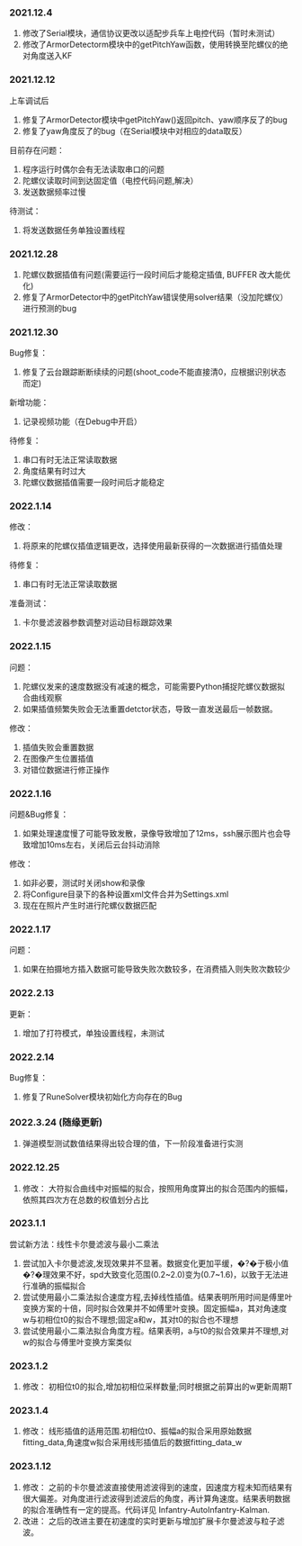 ### 2021.12.4
1. 修改了Serial模块，通信协议更改以适配步兵车上电控代码（暂时未测试）
2. 修改了ArmorDetectorm模块中的getPitchYaw函数，使用转换至陀螺仪的绝对角度送入KF


### 2021.12.12
上车调试后
1. 修复了ArmorDetector模块中getPitchYaw()返回pitch、yaw顺序反了的bug
2. 修复了yaw角度反了的bug（在Serial模块中对相应的data取反）

目前存在问题：
1. 程序运行时偶尔会有无法读取串口的问题
2. 陀螺仪读取时间到达固定值（电控代码问题,解决）
3. 发送数据频率过慢

待测试：
1. 将发送数据任务单独设置线程


### 2021.12.28
1. 陀螺仪数据插值有问题(需要运行一段时间后才能稳定插值, BUFFER 改大能优化)
1. 修复了ArmorDetector中的getPitchYaw错误使用solver结果（没加陀螺仪）进行预测的bug


### 2021.12.30
Bug修复：
1. 修复了云台跟踪断断续续的问题(shoot_code不能直接清0，应根据识别状态而定)

新增功能：
1. 记录视频功能（在Debug中开启）

待修复：
1. 串口有时无法正常读取数据
2. 角度结果有时过大
3. 陀螺仪数据插值需要一段时间后才能稳定

### 2022.1.14
修改：
1. 将原来的陀螺仪插值逻辑更改，选择使用最新获得的一次数据进行插值处理

待修复：
1. 串口有时无法正常读取数据

准备测试：
1. 卡尔曼滤波器参数调整对运动目标跟踪效果

### 2022.1.15
问题：
1. 陀螺仪发来的速度数据没有减速的概念，可能需要Python捕捉陀螺仪数据拟合曲线观察
2. 如果插值频繁失败会无法重置detctor状态，导致一直发送最后一帧数据。

修改：
1. 插值失败会重置数据
2. 在图像产生位置插值
3. 对错位数据进行修正操作

### 2022.1.16
问题&Bug修复：
1. 如果处理速度慢了可能导致发散，录像导致增加了12ms，ssh展示图片也会导致增加10ms左右，关闭后云台抖动消除

修改：
1. 如非必要，测试时关闭show和录像
2. 将Configure目录下的各种设置xml文件合并为Settings.xml
3. 现在在照片产生时进行陀螺仪数据匹配

### 2022.1.17
问题：
1. 如果在拍摄地方插入数据可能导致失败次数较多，在消费插入则失败次数较少


### 2022.2.13
更新：
1. 增加了打符模式，单独设置线程，未测试


### 2022.2.14
Bug修复：
1. 修复了RuneSolver模块初始化方向存在的Bug

### 2022.3.24 (随缘更新)
1. 弹道模型测试数值结果得出较合理的值，下一阶段准备进行实测

### 2022.12.25
1. 修改：
    大符拟合曲线中对振幅的拟合，按照用角度算出的拟合范围内的振幅，依照其四次方在总数的权值划分占比


### 2023.1.1
尝试新方法：线性卡尔曼滤波与最小二乘法
1. 尝试加入卡尔曼滤波,发现效果并不显著。数据变化更加平缓，�?�于极小值�?�理效果不好，spd大致变化范围(0.2~2.0)变为(0.7~1.6)，以致于无法进行准确的振幅拟合
2. 尝试使用最小二乘法拟合速度方程,去掉线性插值。结果表明所用时间是傅里叶变换方案的十倍，同时拟合效果并不如傅里叶变换。固定振幅a，其对角速度w与初相位t0的拟合不理想;固定a和w，其对t0的拟合也不理想
4. 尝试使用最小二乘法拟合角度方程。结果表明，a与t0的拟合效果并不理想,对w的拟合与傅里叶变换方案类似

### 2023.1.2
1. 修改：
    初相位t0的拟合,增加初相位采样数量;同时根据之前算出的w更新周期T

### 2023.1.4
1. 修改：
    线形插值的适用范围.初相位t0、振幅a的拟合采用原始数据fitting_data,角速度w拟合采用线形插值后的数据fitting_data_w

### 2023.1.12
1. 修改：
    之前的卡尔曼滤波直接使用滤波得到的速度，因速度方程未知而结果有很大偏差。对角度进行滤波得到滤波后的角度，再计算角速度。结果表明数据的拟合准确性有一定的提高。代码详见 Infantry-AutoInfantry-Kalman.
2. 改进：
    之后的改进主要在初速度的实时更新与增加扩展卡尔曼滤波与粒子滤波。